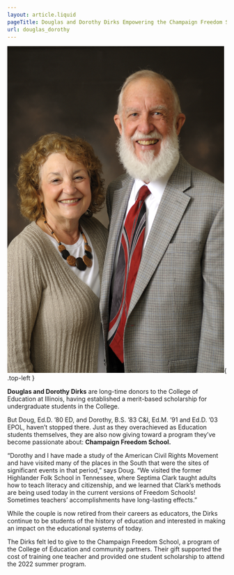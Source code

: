```yaml
---
layout: article.liquid
pageTitle: Douglas and Dorothy Dirks Empowering the Champaign Freedom School
url: douglas_dorothy
---
```

![Douglas and Dorothy Dirks](/img/dirks.png){ .top-left }

**Douglas and Dorothy Dirks** are long-time donors to the College of Education at Illinois, having established a merit-based scholarship for undergraduate students in the College.

But Doug, Ed.D. ’80 ED, and Dorothy, B.S. ’83 C&I, Ed.M. ’91 and Ed.D. ’03 EPOL, haven’t stopped there. Just as they overachieved as Education students themselves, they are also now giving toward a program they’ve become passionate about: **Champaign Freedom School.**

“Dorothy and I have made a study of the American Civil Rights Movement and have visited many of the places in the South that were the sites of significant events in that period,” says Doug. “We visited the former Highlander Folk School in Tennessee, where Septima Clark taught adults how to teach literacy and citizenship, and we learned that Clark’s methods are being used today in the current versions of Freedom Schools! Sometimes teachers’ accomplishments have long-lasting effects.”

While the couple is now retired from their careers as educators, the Dirks continue to be students of the history of education and interested in making an impact on the educational systems of today.

The Dirks felt led to give to the Champaign Freedom School, a program of the College of Education and community partners. Their gift supported the cost of training one teacher and provided one student scholarship to attend the 2022 summer program.